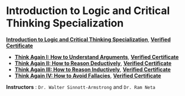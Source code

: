 # Introduction to Logic and Critical Thinking Specialization

**[Introduction to Logic and Critical Thinking Specialization](https://www.coursera.org/specializations/logic-critical-thinking-duke)**, [**Verified Certificate**]()
+ **[Think Again I: How to Understand Arguments](https://www.coursera.org/learn/understanding-arguments?specialization=logic-critical-thinking-duke)**, [**Verified Certificate**](https://www.coursera.org/account/accomplishments/certificate/TV93TXL9WTWG)
+ **[Think Again II: How to Reason Deductively](https://www.coursera.org/learn/deductive-reasoning?specialization=logic-critical-thinking-duke)**, [**Verified Certificate**](https://www.coursera.org/account/accomplishments/certificate/VLFZ55HZPY56)
+ **[Think Again III: How to Reason Inductively](https://www.coursera.org/learn/inductive-reasoning?specialization=logic-critical-thinking-duke)**, [**Verified Certificate**]()
+ **[Think Again IV: How to Avoid Fallacies](https://www.coursera.org/learn/logical-fallacies?specialization=logic-critical-thinking-duke)**, [**Verified Certificate**]()


**Instructors** : `Dr. Walter Sinnott-Armstrong` and `Dr. Ram Neta`
